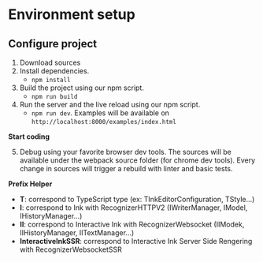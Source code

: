 # Environment setup

## Configure project

1. Download sources
2. Install dependencies.
    * `npm install`
3. Build the project using our npm script.
    * `npm run build`
4. Run the server and the live reload using our npm script.
    * `npm run dev`. Examples will be available on `http://localhost:8000/examples/index.html`

**Start coding**

5. Debug using your favorite browser dev tools. The sources will be available under the webpack source folder (for chrome dev tools). Every change in sources will trigger a rebuild with linter and basic tests.

**Prefix Helper**

* **T**: correspond to TypeScript type (ex: TInkEditorConfiguration, TStyle...)
* **I**: correspond to Ink with RecognizerHTTPV2 (IWriterManager, IModel, IHistoryManager...)
* **II**: correspond to Interactive Ink with RecognizerWebsocket (IIModek, IIHistoryManager, IITextManager...)
* **InteractiveInkSSR**: correspond to Interactive Ink Server Side Rengering with RecognizerWebsocketSSR